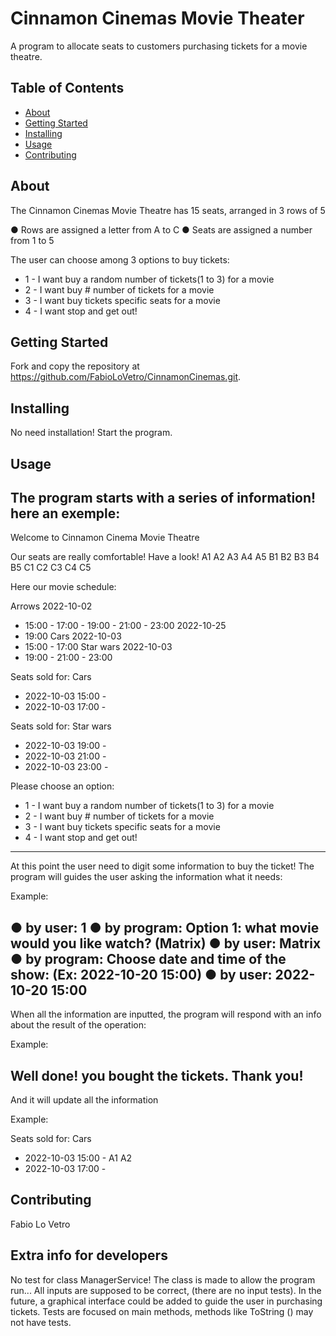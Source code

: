 ﻿# Cinnamon Cinemas Movie Theater
A program to allocate seats to customers purchasing tickets for a movie theatre.

## Table of Contents

- [About](#about)
- [Getting Started](#getting_started)
- [Installing](#installing)
- [Usage](#usage)
- [Contributing](#contributing)

## About
The Cinnamon Cinemas Movie Theatre has 15 seats, arranged in 3 rows of 5

● Rows are assigned a letter from A to C
● Seats are assigned a number from 1 to 5

The user can choose among 3 options to buy tickets:
- 1 - I want buy a random number of tickets(1 to 3) for a movie
- 2 - I want buy # number of tickets for a movie
- 3 - I want buy tickets specific seats for a movie
- 4 - I want stop and get out!

## Getting Started
Fork and copy the repository at https://github.com/FabioLoVetro/CinnamonCinemas.git.

## Installing
No need installation!
Start the program.

## Usage
The program starts with a series of information!
here an exemple:
-------------------------------------------------------------------------------------------------------------------------------
Welcome to Cinnamon Cinema Movie Theatre

Our seats are really comfortable! Have a look!
A1 A2 A3 A4 A5 B1 B2 B3 B4 B5 C1 C2 C3 C4 C5

Here our movie schedule:

Arrows
2022-10-02
 - 15:00 - 17:00 - 19:00 - 21:00 - 23:00
2022-10-25
 - 19:00
Cars
2022-10-03
 - 15:00 - 17:00
Star wars
2022-10-03
 - 19:00 - 21:00 - 23:00

Seats sold for: Cars
 - 2022-10-03 15:00 -
 - 2022-10-03 17:00 -

Seats sold for: Star wars
 - 2022-10-03 19:00 -
 - 2022-10-03 21:00 -
 - 2022-10-03 23:00 -


Please choose an option:
- 1 - I want buy a random number of tickets(1 to 3) for a movie
- 2 - I want buy # number of tickets for a movie
- 3 - I want buy tickets specific seats for a movie
- 4 - I want stop and get out!
-------------------------------------------------------------------------------------------------------------------------------
At this point the user need to digit some information to buy the ticket!
The program will guides the user asking the information what it needs:

Example:

● by user:		1
● by program:	Option 1: what movie would you like watch? (Matrix)
● by user:		Matrix
● by program:	Choose date and time of the show: (Ex: 2022-10-20 15:00)
● by user:		2022-10-20 15:00
-------------------------------------------------------------------------------------------------------------------------------
When all the information are inputted, the program will respond with an info about the result of the operation:

Example:

Well done! you bought the tickets. Thank you!
-------------------------------------------------------------------------------------------------------------------------------
And it will update all the information

Example:

Seats sold for: Cars
 - 2022-10-03 15:00 - A1 A2
 - 2022-10-03 17:00 -

## Contributing
Fabio Lo Vetro

## Extra info for developers
No test for class ManagerService!
The class is made to allow the program run...
All inputs are supposed to be correct, (there are no input tests).
In the future, a graphical interface could be added to guide the user in purchasing tickets.
Tests are focused on main methods, methods like ToString () may not have tests.
